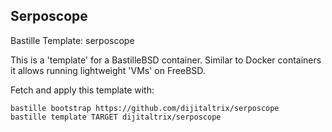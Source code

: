 ## Serposcope
Bastille Template: serposcope

This is a 'template' for a BastilleBSD container.
Similar to Docker containers it allows running lightweight 'VMs' on FreeBSD.

Fetch and apply this template with:

```shell
bastille bootstrap https://github.com/dijitaltrix/serposcope
bastille template TARGET dijitaltrix/serposcope
```
